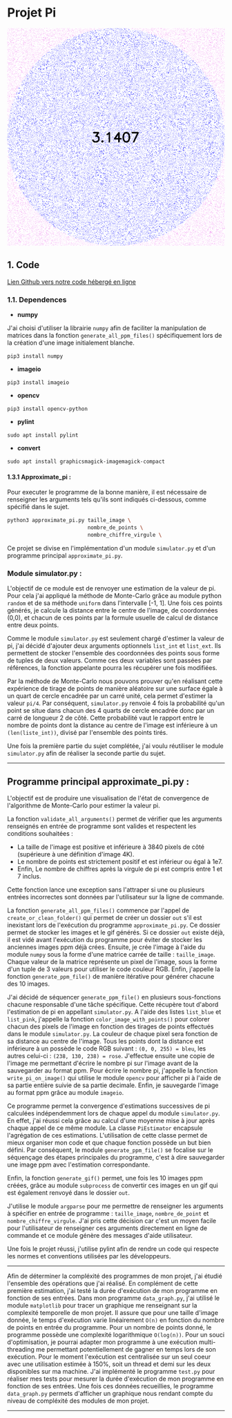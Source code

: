 # Projet Pi

![GIF](pi.gif)

## 1. Code

[Lien Github vers notre code hébergé en ligne](https://github.com/sebgranie/pi_project)

### 1.1. Dependences

- **numpy**

J'ai choisi d'utiliser la librairie `numpy` afin de faciliter la manipulation de matrices dans la fonction `generate_all_ppm_files()` spécifiquement lors de la création d'une image initialement blanche.

```
pip3 install numpy
```

- **imageio**

```
pip3 install imageio
```

- **opencv**

```
pip3 install opencv-python
```

- **pylint**

```
sudo apt install pylint
```

- **convert**

```
sudo apt install graphicsmagick-imagemagick-compact
```

#### 1.3.1 Approximate_pi :

Pour executer le programme de la bonne manière, il est nécessaire de renseigner les arguments tels qu'ils sont indiqués ci-dessous, comme spécifié dans le sujet.

```sh
python3 approximate_pi.py taille_image \
                          nombre_de_points \
                          nombre_chiffre_virgule \
```

Ce projet se divise en l'implémentation d'un module `simulator.py` et d'un programme principal `approximate_pi.py`.

### Module simulator.py :

L'objectif de ce module est de renvoyer une estimation de la valeur de pi. Pour cela j'ai appliqué la méthode de Monte-Carlo grâce au module python `random` et de sa méthode `uniform` dans l'intervalle [-1, 1]. Une fois ces points générés, je calcule la distance entre le centre de l'image, de coordonnées (0,0), et chacun de ces points par la formule usuelle de calcul de distance entre deux points.

Comme le module `simulator.py` est seulement chargé d'estimer la valeur de pi, j'ai décidé d'ajouter deux arguments optionnels `list_int` et `list_ext`. Ils permettent de stocker l'ensemble des coordonnées des points sous forme de tuples de deux valeurs. Comme ces deux variables sont passées par références, la fonction appelante pourra les récupérer une fois modifiées.

Par la méthode de Monte-Carlo nous pouvons prouver qu'en réalisant cette expérience de tirage de points de manière aléatoire sur une surface égale à un quart de cercle encadrée par un carré unité, cela permet d'estimer la valeur `pi/4`. Par conséquent, `simulator.py` renvoie 4 fois la probabilité qu'un point se situe dans chacun des 4 quarts de cercle encadrée donc par un carré de longueur 2 de côté. Cette probabilité vaut le rapport entre le nombre de points dont la distance au centre de l'image est inférieure à un `(len(liste_int))`, divisé par l'ensemble des points tirés.

Une fois la première partie du sujet complétée, j'ai voulu réutiliser le module `simulator.py` afin de réaliser la seconde partie du sujet.

---

## Programme principal approximate_pi.py :

L'objectif est de produire une visualisation de l'état de convergence de l'algorithme de Monte-Carlo pour estimer la valeur pi.

La fonction `validate_all_arguments()` permet de vérifier que les arguments renseignés en entrée de programme sont valides et respectent les conditions souhaitées :

- La taille de l'image est positive et inférieure à 3840 pixels de côté (supérieure à une définition d'image 4K).
- Le nombre de points est strictement positif et est inférieur ou égal à 1e7.
- Enfin, Le nombre de chiffres après la virgule de pi est compris entre 1 et 7 inclus.

Cette fonction lance une exception sans l'attraper si une ou plusieurs entrées incorrectes sont données par l'utilisateur sur la ligne de commande.

La fonction `generate_all_ppm_files()` commence par l'appel de `create_or_clean_folder()` qui permet de créer un dossier `out` s'il est inexistant lors de l'exécution du programme `approximate_pi.py`. Ce dossier permet de stocker les images et le gif générés. Si ce dossier `out` existe déjà, il est vidé avant l'exécution du programme pour éviter de stocker les anciennes images ppm déjà crées. Ensuite, je crée l'image à l'aide du module `numpy` sous la forme d'une matrice carrée de taille : `taille_image`. Chaque valeur de la matrice représente un pixel de l'image, sous la forme d'un tuple de 3 valeurs pour utiliser le code couleur RGB. Enfin, j'appelle la fonction `generate_ppm_file()` de manière itérative pour générer chacune des 10 images.

J'ai décidé de séquencer `generate_ppm_file()` en plusieurs sous-fonctions chacune responsable d'une tâche spécifique. Cette récupère tout d'abord l'estimation de pi en appellant `simulator.py`. A l'aide des listes `list_blue` et `list_pink`, j'appelle la fonction `color_image_with_points()` pour colorer chacun des pixels de l'image en fonction des tirages de points effectués dans le module `simulator.py`. La couleur de chaque pixel sera fonction de sa distance au centre de l'image. Tous les points dont la distance est inférieure à un possède le code RGB suivant : `(0, 0, 255) = bleu`, les autres celui-ci : `(238, 130, 238) = rose`. J'effectue ensuite une copie de l'image me permettant d'écrire le nombre pi sur l'image avant de la sauvegarder au format ppm. Pour écrire le nombre pi, j'appelle la fonction `write_pi_on_image()` qui utilise le module `opencv` pour afficher pi à l'aide de sa partie entière suivie de sa partie decimale. Enfin, je sauvegarde l'image au format ppm grâce au module `imageio`.

Ce programme permet la convergence d'estimations successives de pi calculées indépendemment lors de chaque appel du module `simulator.py`. En effet, j'ai réussi cela grâce au calcul d'une moyenne mise à jour après chaque appel de ce même module. La classe `PiEstimator` encapsule l'agrégation de ces estimations. L'utilisation de cette classe permet de mieux organiser mon code et que chaque fonction possède un but bien défini. Par conséquent, le module `generate_ppm_file()` se focalise sur le séquençage des étapes principales du programme, c'est à dire sauvegarder une image ppm avec l'estimation correspondante.

Enfin, la fonction `generate_gif()` permet, une fois les 10 images ppm créées, grâce au module `subprocess` de convertir ces images en un gif qui est également renvoyé dans le dossier `out`.

J'utilise le module `argparse` pour me permettre de renseigner les arguments à spécifier en entrée de programme : `taille_image`, `nombre_de_point` et `nombre_chiffre_virgule`. J'ai pris cette décision car c'est un moyen facile pour l'utilisateur de renseigner ces arguments directement en ligne de commande et ce module génère des messages d'aide utilisateur.

Une fois le projet réussi, j'utilise pylint afin de rendre un code qui respecte les normes et conventions utilisées par les développeurs.

---

Afin de déterminer la compléxité des programmes de mon projet, j'ai étudié l'ensemble des opérations que j'ai réalisé. En complément de cette première estimation, j'ai testé la durée d'exécution de mon programme en fonction de ses entrées. Dans mon programme `data_graph.py`, j'ai utilisé le module `matplotlib` pour tracer un graphique me renseignant sur la complexité temporelle de mon projet. Il assure que pour une taille d'image donnée, le temps d'exécution varie linéairement `O(n)` en fonction du nombre de points en entrée du programme. Pour un nombre de points donné, le programme possède une complexité logarithmique `O(log(n))`.
Pour un souci d'optimisation, je pourrai adapter mon programme à une exécution multi-threading me permettant potentiellement de gagner en temps lors de son exécution. Pour le moment l'exécution est centralisée sur un seul coeur avec une utilisation estimée à 150%, soit un thread et demi sur les deux disponibles sur ma machine.
J'ai implémenté le programme `test.py` pour réaliser mes tests pour mesurer la durée d'exécution de mon programme en fonction de ses entrées. Une fois ces données recueillies, le programme `data_graph.py` permets d'afficher un graphique nous rendant compte du niveau de compléxité des modules de mon projet.

---
